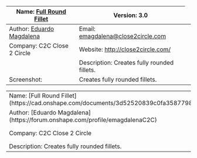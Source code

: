 | Name: [Full Round Fillet](https://cad.onshape.com/documents/3d52520839c0fa3587798c0f)  | Version: 3.0  |
| ------------- | ------------- |
| Author: [Eduardo Magdalena](https://forum.onshape.com/profile/emagdalenaC2C)  | Email: emagdalena@close2circle.com  |
| Company: C2C Close 2 Circle  | Website: http://close2circle.com/  |
| <td colspan=2>Description: Creates fully rounded fillets.</td>|
| Screenshot:  | Creates fully rounded fillets.  |


<table>
  <tr>
    <td>Name: [Full Round Fillet](https://cad.onshape.com/documents/3d52520839c0fa3587798c0f)</td>
    <td>Version: 3.0</td>
  </tr>
    <tr>
    <td>Author: [Eduardo Magdalena](https://forum.onshape.com/profile/emagdalenaC2C)</td>
    <td>Email: emagdalena@close2circle.com</td>
  </tr>
      <tr>
    <td>Company: C2C Close 2 Circle</td>
    <td>Website: http://close2circle.com/</td>
  </tr>
  <tr>
    <td colspan="2">Description: Creates fully rounded fillets.</td>
  </tr>
</table>
